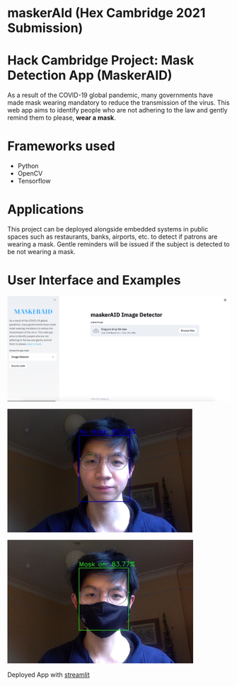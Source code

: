 # maskerAId (Hex Cambridge 2021 Submission)

# Hack Cambridge Project: Mask Detection App (MaskerAID)
As a result of the COVID-19 global pandemic, many governments have made mask wearing mandatory to reduce the transmission of the virus. This web app aims to identify people who are not adhering to the law and gently remind them to please, **wear a mask**.


# Frameworks used
- Python
- OpenCV
- Tensorflow

# Applications
This project can be deployed alongside embedded systems in public spaces such as restaurants, banks, airports, etc. to detect if patrons are wearing a mask. Gentle reminders will be issued if the subject is detected to be not wearing a mask.

# User Interface and Examples
![](ui.png)

![](ex_nomask.png)

![](ex_mask.png)

Deployed App with [streamlit](https://www.streamlit.io/)
